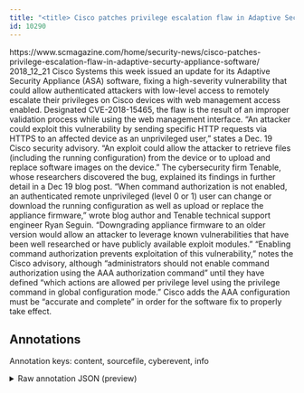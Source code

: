 ```yaml
---
title: "<title> Cisco patches privilege escalation flaw in Adaptive Securty Appliance software </title>"
id: 10290
---
```


<title> Cisco patches privilege escalation flaw in Adaptive Securty Appliance software </title>
<source> https://www.scmagazine.com/home/security-news/cisco-patches-privilege-escalation-flaw-in-adaptive-securty-appliance-software/ </source>
<date> 2018_12_21 </date>
<text>
Cisco Systems this week issued an update for its Adaptive Security Appliance (ASA) software, fixing a high-severity vulnerability that could allow authenticated attackers with low-level access to remotely escalate their privileges on Cisco devices with web management access enabled.
Designated CVE-2018-15465, the flaw is the result of an improper validation process while using the web management interface.
“An attacker could exploit this vulnerability by sending specific HTTP requests via HTTPS to an affected device as an unprivileged user,” states a Dec. 19 Cisco security advisory. “An exploit could allow the attacker to retrieve files (including the running configuration) from the device or to upload and replace software images on the device.”
The cybersecurity firm Tenable, whose researchers discovered the bug, explained its findings in further detail in a Dec 19 blog post.
“When command authorization is not enabled, an authenticated remote unprivileged (level 0 or 1) user can change or download the running configuration as well as upload or replace the appliance firmware,” wrote blog author and Tenable technical support engineer Ryan Seguin. “Downgrading appliance firmware to an older version would allow an attacker to leverage known vulnerabilities that have been well researched or have publicly available exploit modules.”
“Enabling command authorization prevents exploitation of this vulnerability,” notes the Cisco advisory, although “administrators should not enable command authorization using the AAA authorization command” until they have defined “which actions are allowed per privilege level using the privilege command in global configuration mode.”
Cisco adds the AAA configuration must be “accurate and complete” in order for the software fix to properly take effect.
</text>



## Annotations

Annotation keys: content, sourcefile, cyberevent, info

<details>
<summary>Raw annotation JSON (preview)</summary>

```json
{
  "content": "Cisco Systems this week issued an update for its Adaptive Security Appliance (ASA) software, fixing a high-severity vulnerability that could allow authenticated attackers with low-level access to remotely escalate their privileges on Cisco devices with web management access enabled. Designated CVE-2018-15465, the flaw is the result of an improper validation process while using the web management interface. \u201cAn attacker could exploit this vulnerability by sending specific HTTP requests via HTTPS to an affected device as an unprivileged user,\u201d states a Dec. 19 Cisco security advisory. \u201cAn exploit could allow the attacker to retrieve files (including the running configuration) from the device or to upload and replace software images on the device.\u201d The cybersecurity firm Tenable, whose researchers discovered the bug, explained its findings in further detail in a Dec 19 blog post. \u201cWhen command authorization is not enabled, an authenticated remote unprivileged (level 0 or 1) user can change or download the running configuration as well as upload or replace the appliance firmware,\u201d wrote blog author and Tenable technical support engineer Ryan Seguin. \u201cDowngrading appliance firmware to an older version would allow an attacker to leverage known vulnerabilities that have been well researched or have publicly available exploit modules.\u201d \u201cEnabling command authorization prevents exploitation of this vulnerability,\u201d notes the Cisco advisory, although \u201cadministrators should not enable command authorization using the AAA authorization command\u201d until they have defined \u201cwhich actions are allowed per privilege level using the privilege command in global configuration mode.\u201d Cisco adds the AAA configuration must be \u201caccurate and complete\u201d in order for the software fix to properly take effect.",
  "sourcefile": "10290.txt",
  "cyberevent": {
    "hopper": [
      {
        "index": 0,
        "relation": "Same",
        "events": [
          {
            "index": "E1",
            "type": "Vulnerability-related",
            "realis": "Actual",
            "nugget": {
              "startOffset": 24,
              "index": "T2",
              "endOffset": 30,
              "text": "issued"
            },
            "argument": [
              {
                "index": "T3",
                "external_reference": {
                  "dbpediaURI": "http://dbpedia.org/resource/Cisco_Systems",
                  "wikidataid": "Q173395"
                },
                "endOffset": 13,
                "role": {
                  "type": "Releaser"
                },
                "text": "Cisco Systems",
                "startOffset": 0,
                "type": "Organization"
              },
              {
                "index": "T4",
                "text": "an update",
                "endOffset": 40,
                "role": {
                  "type": "Patch"
                },
                "startOffset": 31,
                "type": "Patch"
              },
              {
                "index": "T5",
                "text": "its Adaptive Security Appliance (ASA) software",
                "endOffset": 91,
                "role": {
                  "type": "Vulnerable_System"
                },
                "startOffset": 45,
                "type": "Software"
              },
              {
                "index": "T1",
                "text": "this week",
                "endOffset": 23,
                "role": {
                  "type": "Time"
                },
                "startOffset": 14,
                "type": "Time"
              }
            ],
            "subtype": "PatchVulnerability"
          },
          {
            "index": "E2",
            "type": "Vulnerability-related",
            "realis": "Actual",
            "nugget": {
              "startOffset": 93,
              "index": "T6",
              "end
```
</details>
